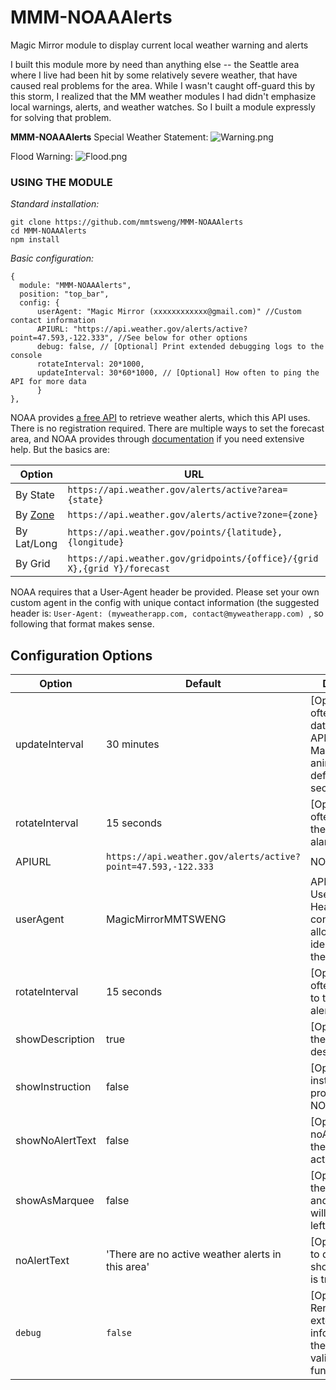 # MMM-NOAAAlerts
Magic Mirror module to display current local weather warning and alerts

I built this module more by need than anything else -- the Seattle area where I live had been hit by some relatively severe weather, that have caused real problems for the area. While I wasn't caught off-guard this by this storm, I realized that the MM weather modules I had didn't emphasize local warnings, alerts, and weather watches. So I built a module expressly for solving that problem.

**MMM-NOAAAlerts**
Special Weather Statement:
![Warning.png](https://lh3.googleusercontent.com/u/0/drive-viewer/AFDK6gPV45GV5zEDzP-HqwTzxDEk1-8k-Vj8dd2CE12qRxLcTvVG5HtqRVNoLyz2mkDnEcXmk95XCcFHICqwG191LyxBP4rlUg=w1870-h993) 

Flood Warning:
![Flood.png](https://lh3.googleusercontent.com/u/0/drive-viewer/AFDK6gOgA5fX27DFSv1HLobd4aHPUc4YAK-8yXMxVHTAfFOfzyZRS7tUl754fUtIRXVixUCAL4JQ1s8tg2ri0bLPb60em8Y1Xw=w1870-h993) 

### USING THE MODULE
*Standard installation:*
````
git clone https://github.com/mmtsweng/MMM-NOAAAlerts
cd MMM-NOAAAlerts
npm install 
````

*Basic configuration:*
````
{
  module: "MMM-NOAAAlerts",
  position: "top_bar",
  config: {
      userAgent: "Magic Mirror (xxxxxxxxxxxx@gmail.com)" //Custom contact information
      APIURL: "https://api.weather.gov/alerts/active?point=47.593,-122.333", //See below for other options
      debug: false, // [Optional] Print extended debugging logs to the console
      rotateInterval: 20*1000, 
      updateInterval: 30*60*1000, // [Optional] How often to ping the API for more data
      }
},
````

NOAA provides [a free API](https://www.weather.gov/documentation/services-web-api) to retrieve weather alerts, which this API uses. There is no registration required. 
There are multiple ways to set the forecast area, and NOAA provides through [documentation](https://www.weather.gov/media/documentation/docs/NWS_Geolocation.pdf) if you need extensive help. But the basics are:


| **Option** | **URL** |
| --- | --- |
| By State | `https://api.weather.gov/alerts/active?area={state}` |
| By [Zone](https://alerts.weather.gov/cap/wa.php?x=2) | `https://api.weather.gov/alerts/active?zone={zone}` |
| By Lat/Long | `https://api.weather.gov/points/{latitude},{longitude}` |
| By Grid | `https://api.weather.gov/gridpoints/{office}/{grid X},{grid Y}/forecast` |


NOAA requires that a User-Agent header be provided. Please set your own custom agent in the config with unique contact information (the suggested header is: `User-Agent: (myweatherapp.com, contact@myweatherapp.com) `, so following that format makes sense.

## Configuration Options
| **Option** | **Default** | **Description** |
| --- | --- | --- |
| updateInterval | 30 minutes | [Optional] How often to request data from the API. Note: Marquee animation is defaulted to 30 seconds|
| rotateInterval | 15 seconds | [Optional] How often to rotate to the next alarm/statement |
| APIURL | `https://api.weather.gov/alerts/active?point=47.593,-122.333` | NOAA API call |
| userAgent | MagicMirrorMMTSWENG | API requires a User-Agent Header. This configuration allows for unique identification of the use |
| rotateInterval | 15 seconds | [Optional] How often to switch to the next alert/alarm |
| showDescription | true | [Optional]  Show the detailed description. |
| showInstruction | false | [Optional]  Show instructions provided by NOAA |
| showNoAlertText | false | [Optional]  Show noAlertText if there are no active events |
| showAsMarquee | false | [Optional]  If true, the descriptions and instructions will scroll from left-to-right |
| noAlertText | 'There are no active weather alerts in this area' | [Optional] Text to display if showNoAlertText is true |
| `debug` | `false` | [Optional] Render extensive debug information to the console to validate functionality |
